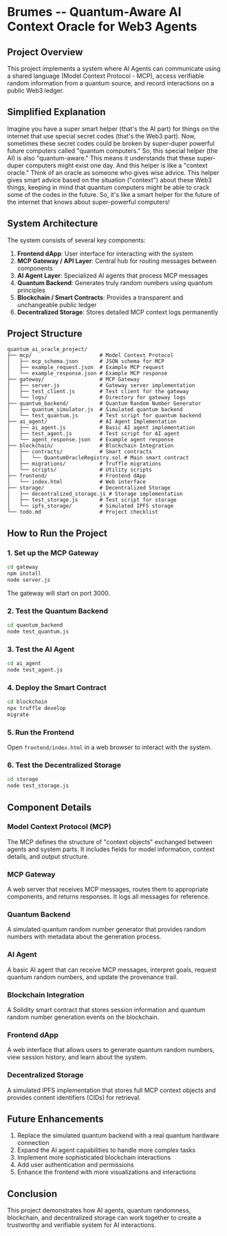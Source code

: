 # Brumes -- Quantum-Aware AI Context Oracle for Web3 Agents

## Project Overview
This project implements a system where AI Agents can communicate using a shared language (Model Context Protocol - MCP), access verifiable random information from a quantum source, and record interactions on a public Web3 ledger.

## Simplified Explanation
Imagine you have a super smart helper (that's the AI part) for things on the internet that use special secret codes (that's the Web3 part).
Now, sometimes these secret codes could be broken by super-duper powerful future computers called "quantum computers."
So, this special helper (the AI) is also "quantum-aware." This means it understands that these super-duper computers might exist one day.
And this helper is like a "context oracle." Think of an oracle as someone who gives wise advice. This helper gives smart advice based on the situation ("context") about these Web3 things, keeping in mind that quantum computers might be able to crack some of the codes in the future.
So, it's like a smart helper for the future of the internet that knows about super-powerful computers!

## System Architecture
The system consists of several key components:
1. **Frontend dApp**: User interface for interacting with the system
2. **MCP Gateway / API Layer**: Central hub for routing messages between components
3. **AI Agent Layer**: Specialized AI agents that process MCP messages
4. **Quantum Backend**: Generates truly random numbers using quantum principles
5. **Blockchain / Smart Contracts**: Provides a transparent and unchangeable public ledger
6. **Decentralized Storage**: Stores detailed MCP context logs permanently

## Project Structure
```
quantum_ai_oracle_project/
├── mcp/                      # Model Context Protocol
│   ├── mcp_schema.json       # JSON schema for MCP
│   ├── example_request.json  # Example MCP request
│   └── example_response.json # Example MCP response
├── gateway/                  # MCP Gateway
│   ├── server.js             # Gateway server implementation
│   ├── test_client.js        # Test client for the gateway
│   └── logs/                 # Directory for gateway logs
├── quantum_backend/          # Quantum Random Number Generator
│   ├── quantum_simulator.js  # Simulated quantum backend
│   └── test_quantum.js       # Test script for quantum backend
├── ai_agent/                 # AI Agent Implementation
│   ├── ai_agent.js           # Basic AI agent implementation
│   ├── test_agent.js         # Test script for AI agent
│   └── agent_response.json   # Example agent response
├── blockchain/               # Blockchain Integration
│   ├── contracts/            # Smart contracts
│   │   └── QuantumOracleRegistry.sol # Main smart contract
│   ├── migrations/           # Truffle migrations
│   └── scripts/              # Utility scripts
├── frontend/                 # Frontend dApp
│   └── index.html            # Web interface
├── storage/                  # Decentralized Storage
│   ├── decentralized_storage.js # Storage implementation
│   ├── test_storage.js       # Test script for storage
│   └── ipfs_storage/         # Simulated IPFS storage
└── todo.md                   # Project checklist
```

## How to Run the Project

### 1. Set up the MCP Gateway
```bash
cd gateway
npm install
node server.js
```
The gateway will start on port 3000.

### 2. Test the Quantum Backend
```bash
cd quantum_backend
node test_quantum.js
```

### 3. Test the AI Agent
```bash
cd ai_agent
node test_agent.js
```

### 4. Deploy the Smart Contract
```bash
cd blockchain
npx truffle develop
migrate
```

### 5. Run the Frontend
Open `frontend/index.html` in a web browser to interact with the system.

### 6. Test the Decentralized Storage
```bash
cd storage
node test_storage.js
```

## Component Details

### Model Context Protocol (MCP)
The MCP defines the structure of "context objects" exchanged between agents and system parts. It includes fields for model information, context details, and output structure.

### MCP Gateway
A web server that receives MCP messages, routes them to appropriate components, and returns responses. It logs all messages for reference.

### Quantum Backend
A simulated quantum random number generator that provides random numbers with metadata about the generation process.

### AI Agent
A basic AI agent that can receive MCP messages, interpret goals, request quantum random numbers, and update the provenance trail.

### Blockchain Integration
A Solidity smart contract that stores session information and quantum random number generation events on the blockchain.

### Frontend dApp
A web interface that allows users to generate quantum random numbers, view session history, and learn about the system.

### Decentralized Storage
A simulated IPFS implementation that stores full MCP context objects and provides content identifiers (CIDs) for retrieval.

## Future Enhancements
1. Replace the simulated quantum backend with a real quantum hardware connection
2. Expand the AI agent capabilities to handle more complex tasks
3. Implement more sophisticated blockchain interactions
4. Add user authentication and permissions
5. Enhance the frontend with more visualizations and interactions

## Conclusion
This project demonstrates how AI agents, quantum randomness, blockchain, and decentralized storage can work together to create a trustworthy and verifiable system for AI interactions.
